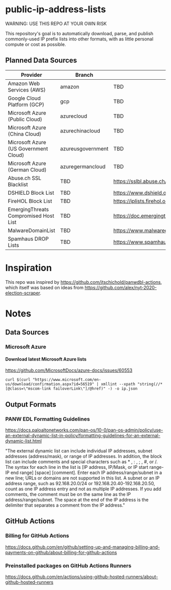 # public-ip-address-lists

WARNING: USE THIS REPO AT YOUR OWN RISK

This repository's goal is to automatically download, parse, and publish commonly-used IP prefix lists into other formats, with as little personal compute or cost as possible.

## Planned Data Sources

| Provider | Branch | Documentation | IP Network Source |
| --- | --- | --- | --- |
| Amazon Web Services (AWS) | amazon | TBD | https://ip-ranges.amazonaws.com/ip-ranges.json | 
| Google Cloud Platform (GCP) | gcp | TBD | https://www.gstatic.com/ipranges/cloud.json |
| Microsoft Azure (Public Cloud) | azurecloud | TBD | https://www.microsoft.com/en-us/download/confirmation.aspx?id=56519 |
| Microsoft Azure (China Cloud) | azurechinacloud | TBD | https://www.microsoft.com/en-us/download/details.aspx?id=57062 |
| Microsoft Azure (US Government Cloud) | azureusgovernment | TBD | https://www.microsoft.com/en-us/download/details.aspx?id=57063 |
| Microsoft Azure (German Cloud) | azuregermancloud | TBD | https://www.microsoft.com/en-us/download/details.aspx?id=57064 |
| Abuse.ch SSL Blacklist | TBD | https://sslbl.abuse.ch/blacklist/ | TBD |
| DSHIELD Block List | TBD | https://www.dshield.org/xml.html | TBD |
| FireHOL Block List | TBD | https://iplists.firehol.org/ | TBD |
| EmergingThreats Compromised Host List | TBD | https://doc.emergingthreats.net/bin/view/Main/CompromisedHost | TBD |
| MalwareDomainList | TBD | https://www.malwaredomainlist.com/ | TBD |
| Spamhaus DROP Lists | TBD | https://www.spamhaus.org/drop/ | TBD |


# Inspiration
This repo was inspired by https://github.com/jtschichold/panwdbl-actions, which itself was based on ideas from https://github.com/alex/nyt-2020-election-scraper.

# Notes

## Data Sources

### Microsoft Azure

#### Download latest Microsoft Azure lists
https://github.com/MicrosoftDocs/azure-docs/issues/60553

```curl $(curl "https://www.microsoft.com/en-us/download/confirmation.aspx?id=56519" | xmllint --xpath "string(//*[@class=\"mscom-link failoverLink\"]/@href)" -) -o ip.json```

## Output Formats

### PANW EDL Formatting Guidelines
https://docs.paloaltonetworks.com/pan-os/10-0/pan-os-admin/policy/use-an-external-dynamic-list-in-policy/formatting-guidelines-for-an-external-dynamic-list.html

"The external dynamic list can include individual IP addresses, subnet addresses (address/mask), or range of IP addresses. In addition, the block list can include comments and special characters such as * , : , ; , #, or /. The syntax for each line in the list is [IP address, IP/Mask, or IP start range-IP end range] [space] [comment].
Enter each IP address/range/subnet in a new line; URLs or domains are not supported in this list. A subnet or an IP address range, such as 92.168.20.0/24 or 192.168.20.40-192.168.20.50, count as one IP address entry and not as multiple IP addresses. If you add comments, the comment must be on the same line as the IP address/range/subnet. The space at the end of the IP address is the delimiter that separates a comment from the IP address."

## GitHub Actions

### Billing for GitHub Actions
https://docs.github.com/en/github/setting-up-and-managing-billing-and-payments-on-github/about-billing-for-github-actions

### Preinstalled packages on GitHub Actions Runners
https://docs.github.com/en/actions/using-github-hosted-runners/about-github-hosted-runners



